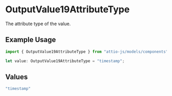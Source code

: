 # OutputValue19AttributeType

The attribute type of the value.

## Example Usage

```typescript
import { OutputValue19AttributeType } from "attio-js/models/components";

let value: OutputValue19AttributeType = "timestamp";
```

## Values

```typescript
"timestamp"
```